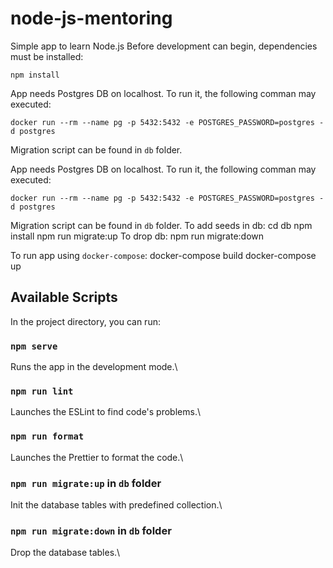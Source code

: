# node-js-mentoring
Simple app to learn Node.js
Before development can begin, dependencies must be installed:

    npm install

App needs Postgres DB on localhost. To run it, the following comman may executed:

    docker run --rm --name pg -p 5432:5432 -e POSTGRES_PASSWORD=postgres -d postgres

Migration script can be found in `db` folder.

App needs Postgres DB on localhost. To run it, the following comman may executed:

    docker run --rm --name pg -p 5432:5432 -e POSTGRES_PASSWORD=postgres -d postgres

Migration script can be found in `db` folder.
To add seeds in db:
    cd db
    npm install
    npm run migrate:up
To drop db:
    npm run migrate:down

To run app using `docker-compose`:
    docker-compose build
    docker-compose up

## Available Scripts

In the project directory, you can run:

### `npm serve`

Runs the app in the development mode.\

### `npm run lint`

Launches the ESLint to find code's problems.\

### `npm run format`

Launches the Prettier to format the code.\

### `npm run migrate:up` in `db` folder

Init the database tables with predefined collection.\

### `npm run migrate:down` in `db` folder

Drop the database tables.\
